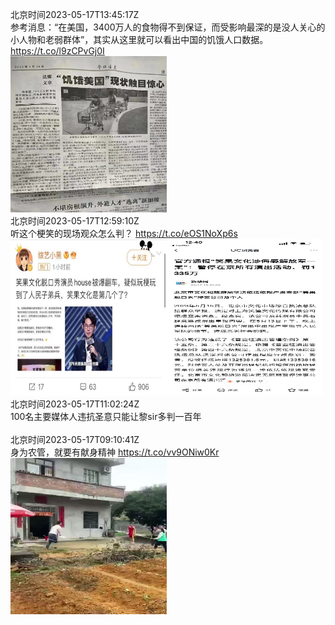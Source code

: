 北京时间2023-05-17T13:45:17Z<br>参考消息：“在美国，3400万人的食物得不到保证，而受影响最深的是没人关心的小人物和老弱群体”，其实从这里就可以看出中国的饥饿人口数据。 https://t.co/l9zCPvGj0I<br><img src='/temp/2023/1658710258418868231_0.jpg' width='250' height='250'><br>北京时间2023-05-17T12:59:10Z<br>听这个梗笑的现场观众怎么判？ https://t.co/eOS1NoXp6s<br><img src='/temp/2023/1658698653975052288_0.jpg' width='250' height='250'><img src='/temp/2023/1658698653975052288_1.jpg' width='250' height='250'><br>北京时间2023-05-17T11:02:24Z<br>100名主要媒体人违抗圣意只能让黎sir多判一百年<br><br>北京时间2023-05-17T09:10:41Z<br>身为农管，就要有献身精神 https://t.co/vv9ONiw0Kr<br><img src='/temp/2023/1658641152529285120_0.jpg' width='250' height='250'><br>